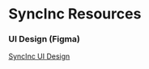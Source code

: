 # SyncInc Resources

### UI Design (Figma)
[SyncInc UI Design](https://www.figma.com/file/sltcKK6tMF4G9zDNVflpHk/Task-Delegation?type=design&node-id=0%3A1&mode=design&t=WAD1PUsajSOa02zb-1)